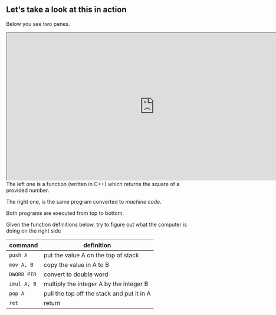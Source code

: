 ## Let's take a look at this in action

Below you see two panes.

<iframe width="800px" height="400px" src="https://godbolt.org/e?hideEditorToolbars=true#g:!((g:!((g:!((h:codeEditor,i:(fontScale:14,j:1,lang:c%2B%2B,source:'//+Type+your+code+here,+or+load+an+example.%0Aint+square(int+num)+%7B%0A++++return+num+*+num%3B%0A%7D'),l:'5',n:'0',o:'C%2B%2B+source+%231',t:'0')),k:50,l:'4',n:'0',o:'',s:0,t:'0'),(g:!((h:compiler,i:(compiler:g102,filters:(b:'0',binary:'1',commentOnly:'0',demangle:'0',directives:'0',execute:'1',intel:'0',libraryCode:'1',trim:'1'),fontScale:14,j:1,lang:c%2B%2B,libs:!(),options:'',source:1),l:'5',n:'0',o:'x86-64+gcc+10.2+(Editor+%231,+Compiler+%231)+C%2B%2B',t:'0')),k:50,l:'4',n:'0',o:'',s:0,t:'0')),l:'2',n:'0',o:'',t:'0')),version:4"></iframe>
The left one is a function (written in C++) which returns the square of a provided number.

The right one, is the same program converted to _machine code_.

Both programs are executed from top to bottom.

Given the function definitions below, try to figure out what the computer is doing on the right side

|   command    |               definition                    |
|--------------|---------------------------------------------|
| `push A`     | put the value A on the top of stack         |
| `mov A, B`   | copy the value in A to B                    |
| `DWORD PTR`  | convert to double word                      |
| `imul A, B`  | multiply the integer A by the integer B     |
| `pop A`      | pull the top off the stack and put it in A  |
| `ret`        | return                                      |
